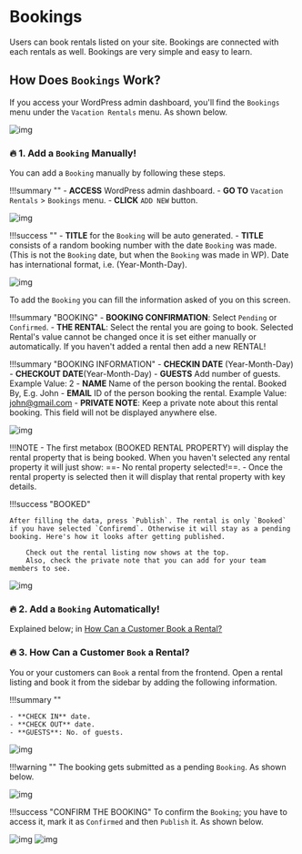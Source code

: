 # Bookings

Users can book rentals listed on your site. Bookings are connected with each rentals as well. Bookings are very simple and easy to learn.

## How Does `Bookings` Work?

If you access your WordPress admin dashboard, you'll find the `Bookings` menu under the `Vacation Rentals` menu. As shown below.

![img](img/vr-28.jpg)

### :fire: 1. Add a `Booking` Manually!

You can add a `Booking` manually by following these steps.

!!!summary ""
    - **ACCESS** WordPress admin dashboard.
    - **GO TO** `Vacation Rentals` > `Bookings` menu.
    - **CLICK** `ADD NEW` button.

![img](img/vr-29.jpg)

!!!success ""
    - **TITLE** for the `Booking` will be auto generated.
    - **TITLE** consists of a random booking number with the date `Booking` was made. (This is not the `Booking` date, but when the `Booking` was made in WP). Date has international format, i.e. (Year-Month-Day).

![img](img/vr-30.jpg)

To add the `Booking` you can fill the information asked of you on this screen.

!!!summary "BOOKING"
    - **BOOKING CONFIRMATION**: Select `Pending` or `Confirmed`.
    - **THE RENTAL**: Select the rental you are going to book. Selected Rental's value cannot be changed once it is set either manually or automatically. If you haven't added a rental then add a new RENTAL!

!!!summary "BOOKING INFORMATION"
    - **CHECKIN DATE** (Year-Month-Day) 
    - **CHECKOUT DATE**(Year-Month-Day)
    - **GUESTS** Add number of guests. Example Value: 2
    - **NAME** Name of the person booking the rental. Booked By, E.g. John
    - **EMAIL** ID of the person booking the rental. Example Value: john@gmail.com
    - **PRIVATE NOTE**: Keep a private note about this rental booking. This field will not be displayed anywhere else.

![img](img/vr-31.jpg)

!!!NOTE
    - The first metabox (BOOKED RENTAL PROPERTY) will display the rental property that is being booked. When you haven't selected any rental property it will just show: ==- No rental property selected!==.
    - Once the rental property is selected then it will display that rental property with key details.

!!!success "BOOKED"
    
    After filling the data, press `Publish`. The rental is only `Booked` if you have selected `Confiremd`. Otherwise it will stay as a pending booking. Here's how it looks after getting published. 

        Check out the rental listing now shows at the top. 
        Also, check the private note that you can add for your team members to see.

![img](img/vr-32.jpg)

### :fire: 2. Add a `Booking` Automatically!

Explained below; in [How Can a Customer Book a Rental?](#3-how-can-a-customer-book-a-rental)

### :fire: 3. How Can a Customer `Book` a Rental?

You or your customers can `Book` a rental from the frontend. Open a rental listing and book it from the sidebar by adding the following information.

!!!summary ""

    - **CHECK IN** date.
    - **CHECK OUT** date.
    - **GUESTS**: No. of guests.

![img](img/vr-33.jpg)

!!!warning ""
    The booking gets submitted as a pending `Booking`. As shown below.

![img](img/vr-34.jpg)

!!!success "CONFIRM THE BOOKING"
    To confirm the `Booking`; you have to access it, mark it as `Confirmed` and then `Publish` it. As shown below.

![img](img/vr-35.jpg)
![img](img/vr-36.jpg)
